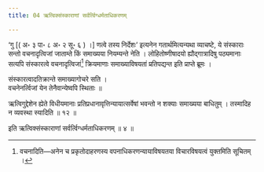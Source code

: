 ```yaml
---
title: 04 ऋत्विक्संस्काराणां सर्वर्त्विग्धर्मताधिकरणम्

---
```

‘गु \[( अ॰ ३ पा॰ ८ अ॰ २ सू॰ ६ ) ।\] णत्वे तस्य निर्देशः’ इत्यनेन गतार्थमित्यन्यथा व्याचष्टे, ये संस्काराः सन्तो वचनादृत्विजां जाताम्ते किं समाख्यया नियम्यन्ते नेति । लोहितोष्णीषादयो ह्यौद्गात्रादिषु पठ्यमानाः सत्यपि संस्कारत्वे वचनादृत्विजां[^1] क्रियमाणाः समाख्याविषयतां प्रतिपद्यन्त इति प्राप्ते ब्रूमः ।

[^1]: वचनादिति—अनेन च प्रकृतोदाहरणस्य वपनाधिकरणन्यायाविषयतया विचारविषयत्वं युक्तमिति सूचितम् ।


संस्कारत्वादतिक्रान्ते समाख्यागोचरे सति ।  
वचनेनर्त्विजां येन तेनैवान्येष्वपि स्थिताः ॥  


ऋत्विगुद्देशेन ह्येते विधीयमानाः प्रतिप्रधानावृत्तिन्यायात्सर्वेषां भवन्तो न शक्याः समाख्यया बाधितुम् । तस्मादिह न व्यवस्था स्यादिति ॥ १२ ॥

इति ऋत्विक्संस्काराणां सर्वर्त्विग्धर्मताधिकरणम् ॥ ४ ॥